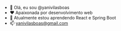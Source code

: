 - 👋 Olá, eu sou @yanivilasboas
- ♥ Apaixonada por desenvolvimento web
- 🌱 Atualmente estou aprendendo React e Spring Boot
- 📫 yanivilasboas@gmail.com

<!---
yanivilasboas/yanivilasboas is a ✨ special ✨ repository because its `README.md` (this file) appears on your GitHub profile.
You can click the Preview link to take a look at your changes.
--->
